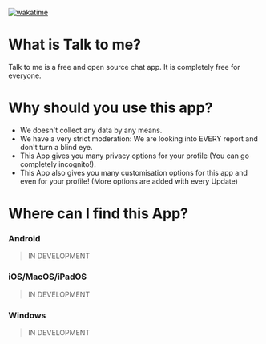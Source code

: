 [![wakatime](https://wakatime.com/badge/user/73446b93-260f-49f0-8fde-c38bca4d02c9/project/018b7bfe-9e26-4f61-8cd5-9d121067dec8.svg)](https://wakatime.com/badge/user/73446b93-260f-49f0-8fde-c38bca4d02c9/project/018b7bfe-9e26-4f61-8cd5-9d121067dec8)
# What is Talk to me?
Talk to me is a free and open source chat app. It is completely free for everyone.

# Why should you use this app?
- We doesn't collect any data by any means.
- We have a very strict moderation: We are looking into EVERY report and don't turn a blind eye.
- This App gives you many privacy options for your profile (You can go completely incognito!).
- This App also gives you many customisation options for this app and even for your profile! (More options are added with every Update)

# Where can I find this App?
### Android
> IN DEVELOPMENT

### iOS/MacOS/iPadOS
> IN DEVELOPMENT

### Windows
> IN DEVELOPMENT
